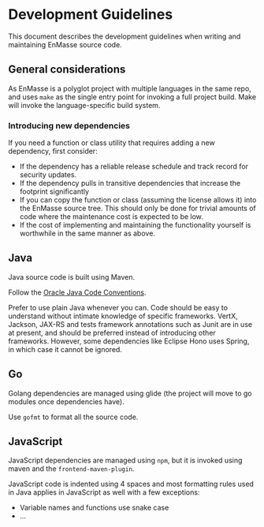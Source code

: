 # Development Guidelines

This document describes the development guidelines when writing and maintaining EnMasse source code. 

## General considerations

As EnMasse is a polyglot project with multiple languages in the same repo, and uses `make` as the
single entry point for invoking a full project build. Make will invoke the language-specific build
system.

### Introducing new dependencies

If you need a function or class utility that requires adding a new dependency, first consider:

* If the dependency has a reliable release schedule and track record for security updates.
* If the dependency pulls in transitive dependencies that increase the footprint significantly
* If you can copy the function or class (assuming the license allows it) into the EnMasse source tree. This should only be done for trivial amounts of code where the maintenance cost is expected to be low.
* If the cost of implementing and maintaining the functionality yourself is worthwhile in the same manner as above.

## Java

Java source code is built using Maven.

Follow the [Oracle Java Code Conventions](https://www.oracle.com/technetwork/java/codeconvtoc-136057.html).

Prefer to use plain Java whenever you can. Code should be easy to understand without intimate knowledge of specific frameworks. VertX, Jackson, JAX-RS and tests framework annotations such as Junit are in use at present, and should be preferred instead of introducing other frameworks. However, some dependencies like Eclipse Hono uses Spring, in which case it cannot be ignored.

## Go

Golang dependencies are managed using glide (the project will move to go modules once dependencies have).

Use `gofmt` to format all the source code.

## JavaScript

JavaScript dependencies are managed using `npm`, but it is invoked using maven and the
`frontend-maven-plugin`.

JavaScript code is indented using 4 spaces and most formatting rules used in Java applies in
JavaScript as well with a few exceptions:

* Variable names and functions use snake case
* ...
